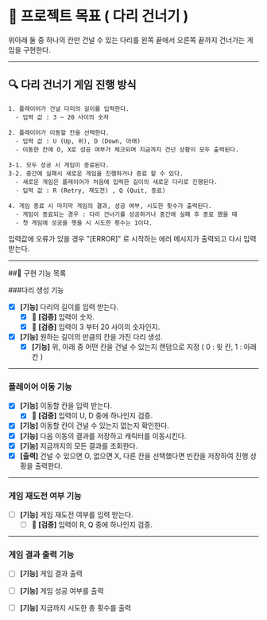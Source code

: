 # 🎯 프로젝트 목표 ( 다리 건너기 )

위아래 둘 중 하나의 칸만 건널 수 있는 다리를 왼쪽 끝에서 오른쪽 끝까지 건너가는 게임을 구현한다.

---

## 🔍 다리 건너기 게임 진행 방식
```
1. 플레이어가 건널 다리의 길이를 입력한다. 
  - 입력 값 : 3 ~ 20 사이의 숫자
  
2. 플레이어가 이동할 칸을 선택한다. 
  - 입력 값 : U (Up, 위), D (Down, 아래)
  - 이동한 칸에 O, X로 성공 여부가 체크되며 지금까지 건넌 상황이 모두 출력된다.
  
3-1. 모두 성공 시 게임이 종료된다.
3-2. 중간에 실패시 새로운 게임을 진행하거나 종료 할 수 있다.
  - 새로운 게임은 플레이어가 처음에 입력한 길이의 새로운 다리로 진행된다.
  - 입력 값 : R (Retry, 재도전) , Q (Quit, 종료)

4. 게임 종료 시 마지막 게임의 결과, 성공 여부, 시도한 횟수가 출력된다.
  - 게임이 종료되는 경우 : 다리 건너기를 성공하거나 중간에 실패 후 종료 했을 때
  - 첫 게임에 성공을 햇을 시 시도한 횟수는 1이다.
```
입력값에 오류가 있을 경우 "[ERROR]" 로 시작하는 에러 메시지가 출력되고 다시 입력 받는다.

---

##📖 구현 기능 목록

###다리 생성 기능
- [X] **[기능]** 다리의 길이를 입력 받는다.
  - [X] 🚨 **[검증]** 입력이 숫자.
  - [X] 🚨 **[검증]** 입력이 3 부터 20 사이의 숫자인지.
- [X] **[기능]** 원하는 길이의 만큼의 칸을 가진 다리 생성.
  - [X] **[기능]** 위, 아래 중 어떤 칸을 건널 수 있는지 랜덤으로 지정 ( 0 : 윗 칸, 1 : 아래 칸 )
---
### 플레이어 이동 기능
- [X] **[기능]** 이동할 칸을 입력 받는다.
  - [X] 🚨 **[검증]** 입력이 U, D 중에 하나인지 검증.
- [X] **[기능]** 이동할 칸이 건널 수 있는지 없는지 확인한다.
- [X] **[기능]** 다음 이동의 결과를 저장하고 캐릭터를 이동시킨다.
- [X] **[기능]** 지금까지의 모든 결과를 조회한다.
- [X] **[출력]** 건널 수 있으면 O, 없으면 X, 다른 칸을 선택했다면 빈칸을 저장하여 진행 상황을 출력한다.
---
### 게임 재도전 여부 기능
- [ ] **[기능]** 게임 재도전 여부를 입력 받는다.
  - [ ] 🚨 **[검증]** 입력이 R, Q 중에 하나인지 검증.
---
### 게임 결과 출력 기능
- [ ] **[기능]** 게임 결과 출력
- [ ] **[기능]** 게임 성공 여부를 출력
- [ ] **[기능]** 지금까지 시도한 총 횟수를 출력

